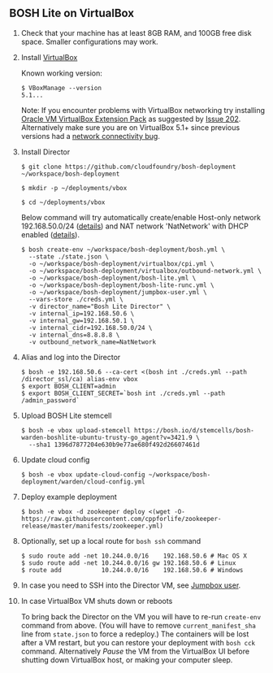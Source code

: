 ## BOSH Lite on VirtualBox

1. Check that your machine has at least 8GB RAM, and 100GB free disk space. Smaller configurations may work.

1. Install [VirtualBox](https://www.virtualbox.org/wiki/Downloads)

    Known working version:

    ```
    $ VBoxManage --version
    5.1...
    ```

    Note: If you encounter problems with VirtualBox networking try installing [Oracle VM VirtualBox Extension Pack](https://www.virtualbox.org/wiki/Downloads) as suggested by [Issue 202](https://github.com/cloudfoundry/bosh-lite/issues/202). Alternatively make sure you are on VirtualBox 5.1+ since previous versions had a [network connectivity bug](https://github.com/concourse/concourse-lite/issues/9).

1. Install Director

    ```
    $ git clone https://github.com/cloudfoundry/bosh-deployment ~/workspace/bosh-deployment

    $ mkdir -p ~/deployments/vbox

    $ cd ~/deployments/vbox
    ```

    Below command will try automatically create/enable Host-only network 192.168.50.0/24 ([details](https://github.com/cppforlife/bosh-virtualbox-cpi-release/blob/master/docs/networks-host-only.md)) and NAT network 'NatNetwork' with DHCP enabled ([details](https://github.com/cppforlife/bosh-virtualbox-cpi-release/blob/master/docs/networks-nat-network.md)).

    ```
    $ bosh create-env ~/workspace/bosh-deployment/bosh.yml \
      --state ./state.json \
      -o ~/workspace/bosh-deployment/virtualbox/cpi.yml \
      -o ~/workspace/bosh-deployment/virtualbox/outbound-network.yml \
      -o ~/workspace/bosh-deployment/bosh-lite.yml \
      -o ~/workspace/bosh-deployment/bosh-lite-runc.yml \
      -o ~/workspace/bosh-deployment/jumpbox-user.yml \
      --vars-store ./creds.yml \
      -v director_name="Bosh Lite Director" \
      -v internal_ip=192.168.50.6 \
      -v internal_gw=192.168.50.1 \
      -v internal_cidr=192.168.50.0/24 \
      -v internal_dns=8.8.8.8 \
      -v outbound_network_name=NatNetwork
    ```

1. Alias and log into the Director

    ```
    $ bosh -e 192.168.50.6 --ca-cert <(bosh int ./creds.yml --path /director_ssl/ca) alias-env vbox
    $ export BOSH_CLIENT=admin
    $ export BOSH_CLIENT_SECRET=`bosh int ./creds.yml --path /admin_password`
    ```

1. Upload BOSH Lite stemcell

    ```
    $ bosh -e vbox upload-stemcell https://bosh.io/d/stemcells/bosh-warden-boshlite-ubuntu-trusty-go_agent?v=3421.9 \
      --sha1 1396d7877204e630b9e77ae680f492d26607461d
    ```

1. Update cloud config

    ```
    $ bosh -e vbox update-cloud-config ~/workspace/bosh-deployment/warden/cloud-config.yml
    ```

1. Deploy example deployment

    ```
    $ bosh -e vbox -d zookeeper deploy <(wget -O- https://raw.githubusercontent.com/cppforlife/zookeeper-release/master/manifests/zookeeper.yml)
    ```

1. Optionally, set up a local route for `bosh ssh` command

    ```
    $ sudo route add -net 10.244.0.0/16    192.168.50.6 # Mac OS X
    $ sudo route add -net 10.244.0.0/16 gw 192.168.50.6 # Linux
    $ route add           10.244.0.0/16    192.168.50.6 # Windows
    ```

1. In case you need to SSH into the Director VM, see [Jumpbox user](jumpbox-user.md).

1. In case VirtualBox VM shuts down or reboots

    To bring back the Director on the VM you will have to re-run `create-env` command from above. (You will have to remove `current_manifest_sha` line from `state.json` to force a redeploy.) The containers will be lost after a VM restart, but you can restore your deployment with `bosh cck` command. Alternatively *Pause* the VM from the VirtualBox UI before shutting down VirtualBox host, or making your computer sleep.
